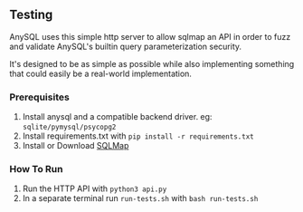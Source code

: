 Testing
--------

AnySQL uses this simple http server to allow sqlmap an API in order to fuzz 
and validate AnySQL's builtin query parameterization security. 

It's designed to be as simple as possible while also implementing something
that could easily be a real-world implementation.

### Prerequisites

1. Install anysql and a compatible backend driver. eg: `sqlite/pymysql/psycopg2`
2. Install requirements.txt with `pip install -r requirements.txt`
3. Install or Download [SQLMap](https://github.com/sqlmapproject/sqlmap)

### How To Run

1. Run the HTTP API with `python3 api.py`
2. In a separate terminal run `run-tests.sh` with `bash run-tests.sh`
